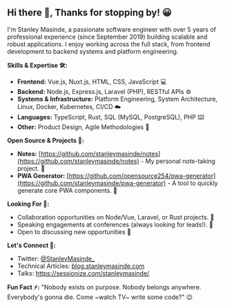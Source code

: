 ## Hi there 👋, Thanks for stopping by! 😀

I'm Stanley Masinde, a passionate software engineer with over 5 years of professional experience (since September 2019) building scalable and robust applications. I enjoy working across the full stack, from frontend development to backend systems and platform engineering.

**Skills & Expertise 🛠️:**

*   **Frontend:** Vue.js, Nuxt.js, HTML, CSS, JavaScript 💻
*   **Backend:** Node.js, Express.js, Laravel (PHP), RESTful APIs ⚙️
*   **Systems & Infrastructure:** Platform Engineering, System Architecture, Linux, Docker, Kubernetes, CI/CD ☁️
*   **Languages:** TypeScript, Rust, SQL (MySQL, PostgreSQL), PHP ⌨️
*   **Other:** Product Design, Agile Methodologies 🎨

**Open Source & Projects 📂:**

*   **Notes:** [https://github.com/stanleymasinde/notes](https://github.com/stanleymasinde/notes) - My personal note-taking project. 📝
*   **PWA Generator:** [https://github.com/opensource254/pwa-generator](https://github.com/stanleymasinde/pwa-generator) -  A tool to quickly generate core PWA components. 🚀

**Looking For 👀:**

*   Collaboration opportunities on Node/Vue, Laravel, or Rust projects. 🤝
*   Speaking engagements at conferences (always looking for leads!). 🎤
*   Open to discussing new opportunities 🚀

**Let's Connect 🔗:**

*   Twitter: [@StanleyMasinde_](https://twitter.com/StanleyMasinde_)
*   Technical Articles: [blog.stanleymasinde.com](https://blog.stanleymasinde.com)
*   Talks: https://sessionize.com/stanleymasinde/

**Fun Fact ⚡:** "Nobody exists on purpose. Nobody belongs anywhere. Everybody's gonna die. Come ~watch TV~ write some code?" 😉
